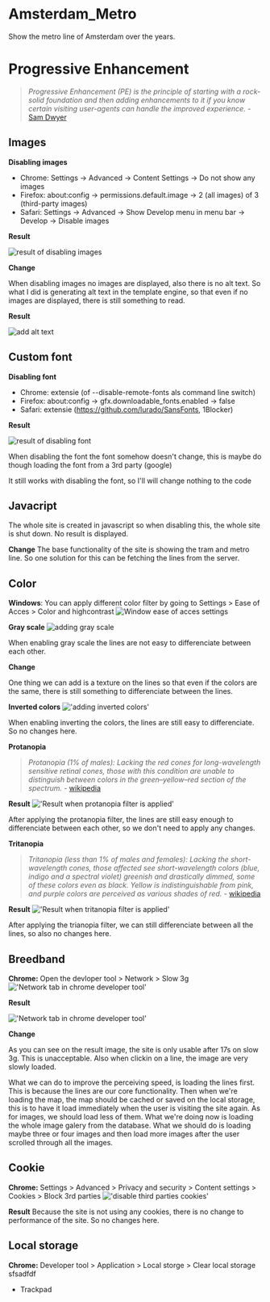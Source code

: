 # Amsterdam_Metro
Show the metro line of Amsterdam over the years.

# Progressive Enhancement
> *Progressive Enhancement (PE) is the principle of starting with a rock-solid foundation and then adding enhancements to it if you know certain visiting user-agents can handle the improved experience.* - [Sam Dwyer](https://www.smashingmagazine.com/2009/04/progressive-enhancement-what-it-is-and-how-to-use-it/)
## Images

__Disabling images__

- Chrome: Settings -> Advanced -> Content Settings -> Do not show any images
- Firefox: about:config -> permissions.default.image -> 2 (all images) of 3 (third-party images)
- Safari: Settings -> Advanced -> Show Develop menu in menu bar -> Develop -> Disable images

__Result__ 

![result of disabling images](/readme-assets/images-progressive.PNG)

__Change__

When disabling images no images are displayed, also there is no alt text. So what I did is generating alt text in the template engine, so that even if no images are displayed, there is still something to read.

__Result__

![add alt text](/readme-assets/images-progressive-add-alt-text.PNG)

## Custom font

__Disabling font__

- Chrome: extensie (of --disable-remote-fonts als command line switch)
- Firefox: about:config -> gfx.downloadable_fonts.enabled -> false
- Safari: extensie (https://github.com/lurado/SansFonts, 1Blocker)

__Result__

![result of disabling font](/readme-assets/font-progressive.PNG)

When disabling the font the font somehow doesn't change, this is maybe do though loading the font from a 3rd party (google) 

It still works with disabling the font, so I'll will change nothing to the code

## Javacript

The whole site is created in javascript so when disabling this, the whole site is shut down. No result is displayed.

__Change__
The base functionality of the site is showing the tram and metro line. So one solution for this can be fetching the lines from the server.

## Color

__Windows__: You can apply different color filter by going to Settings > Ease of Acces > Color and highcontrast
![Window ease of acces settings](/readme-assets/color-settings-progressive.PNG)


__Gray scale__
![adding gray scale](/readme-assets/color-grey-scale-progressive.PNG)

When enabling gray scale the lines are not easy to differenciate between each other.

__Change__

One thing we can add is a texture on the lines so that even if the colors are the same, there is still something to differenciate between the lines.

__Inverted colors__
!['adding inverted colors'](/readme-assets/color-inverted-progressive.PNG)

When enabling inverting the colors, the lines are still easy to differenciate. So no changes here.

__Protanopia__

>*Protanopia (1% of males): Lacking the red cones for long-wavelength sensitive retinal cones, those with this condition are unable to distinguish between colors in the green–yellow–red section of the spectrum.* - [wikipedia](https://en.wikipedia.org/wiki/Color_blindness#Protanopia)

__Result__
!['Result when protanopia filter is applied'](/readme-assets/color-protanopia-progressive.PNG)

After applying the protanopia filter, the lines are still easy enough to differenciate between each other, so we don't need to apply any changes.

__Tritanopia__

>*Tritanopia (less than 1% of males and females): Lacking the short-wavelength cones, those affected see short-wavelength colors (blue, indigo and a spectral violet) greenish and drastically dimmed, some of these colors even as black. Yellow is indistinguishable from pink, and purple colors are perceived as various shades of red.* - [wikipedia](https://en.wikipedia.org/wiki/Color_blindness#Tritanopia)

__Result__
!['Result when tritanopia filter is applied'](/readme-assets/color-tritanopia-progressive.PNG)

After applying the trianopia filter, we can still differenciate between all the lines, so also no changes here.

## Breedband

__Chrome:__ Open the devloper tool > Network > Slow 3g
!['Network tab in chrome developer tool'](/readme-assets/breedband-throttle-progressive.PNG)

__Result__

!['Network tab in chrome developer tool'](/readme-assets/breedband-result-progressive.PNG)

__Change__

As you can see on the result image, the site is only usable after 17s on slow 3g. This is unacceptable. Also when clickin on a line, the image are very slowly loaded. 

What we can do to improve the perceiving speed, is loading the lines first. This is because the lines are our core functionality. Then when we're loading the map, the map should be cached or saved on the local storage, this is to have it load immediately when the user is visiting the site again. As for images, we should load less of them. What we're doing now is loading the whole image galery from the database. What we should do is loading maybe three or four images and then load more images after the user scrolled through all the images.

## Cookie

__Chrome:__ Settings > Advanced > Privacy and security >  Content settings > Cookies > Block 3rd parties
!['disable third parties cookies'](/readme-assets/cookies-disable-progressive.PNG)

__Result__
Because the site is not using any cookies, there is no change to performance of the site. So no changes here.

##  Local storage
__Chrome:__  Developer tool > Application > Local storge > Clear local storage
sfsadfdf

- Trackpad 
